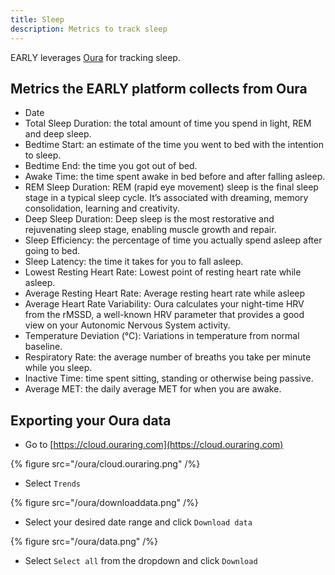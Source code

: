 ```yaml
---
title: Sleep
description: Metrics to track sleep
---
```


EARLY leverages [Oura](https://www.ouraring.com) for tracking sleep.

## Metrics the EARLY platform collects from Oura

- Date
- Total Sleep Duration: the total amount of time you spend in light, REM and deep sleep.
- Bedtime Start: an estimate of the time you went to bed with the intention to sleep.
- Bedtime End: the time you got out of bed.
- Awake Time: the time spent awake in bed before and after falling asleep.
- REM Sleep Duration: REM (rapid eye movement) sleep is the final sleep stage in a typical sleep cycle. It’s associated with dreaming, memory consolidation, learning and creativity.
- Deep Sleep Duration: Deep sleep is the most restorative and rejuvenating sleep stage, enabling muscle growth and repair.
- Sleep Efficiency: the percentage of time you actually spend asleep after going to bed.
- Sleep Latency: the time it takes for you to fall asleep.
- Lowest Resting Heart Rate: Lowest point of resting heart rate while asleep.
- Average Resting Heart Rate: Average resting heart rate while asleep
- Average Heart Rate Variability: Oura calculates your night-time HRV from the rMSSD, a well-known HRV parameter that provides a good view on your Autonomic Nervous System activity.
- Temperature Deviation (°C): Variations in temperature from normal baseline.
- Respiratory Rate: the average number of breaths you take per minute while you sleep.
- Inactive Time: time spent sitting, standing or otherwise being passive.
- Average MET: the daily average MET for when you are awake.

## Exporting your Oura data

- Go to [https://cloud.ouraring.com](https://cloud.ouraring.com)

{% figure src="/oura/cloud.ouraring.png" /%}

- Select `Trends`

{% figure src="/oura/downloaddata.png" /%}

- Select your desired date range and click `Download data`

{% figure src="/oura/data.png" /%}

- Select `Select all` from the dropdown and click `Download`
